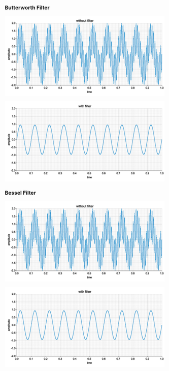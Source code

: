 ### Butterworth Filter

![butter_without_filter](examples/plots/butter_without_filter.png)

![butter_with_filter](examples/plots/butter_with_filter.png)

### Bessel Filter

![bessel_without_filter](examples/plots/bessel_without_filter.png)

![bessel_with_filter](examples/plots/bessel_with_filter.png)
